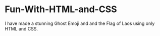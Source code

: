 # Fun-With-HTML-and-CSS
I have made a stunning Ghost Emoji and and the Flag of Laos using only HTML and CSS.
